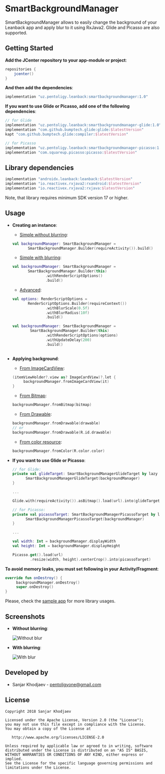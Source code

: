 # SmartBackgroundManager

SmartBackgroundManager allows to easily change the background of your Leanback app and apply blur to it using RxJava2. Glide and Picasso are also supported.



## Getting Started

**Add the JCenter repository to your app-module or project**:

```gradle
repositories {
    jcenter()
}
```

**And then add the dependencies**:

```gradle
implementation "uz.pentoligy.leanback:smartbackgroundmanager:1.0"
```

**If you want to use Glide or Picasso, add one of the following dependencies**:

```gradle
// for Glide
implementation "uz.pentoligy.leanback:smartbackgroundmanager-glide:1.0"
implementation "com.github.bumptech.glide:glide:$latestVersion"
kapt "com.github.bumptech.glide:compiler:$latestVersion"

// for Picasso
implementation "uz.pentoligy.leanback:smartbackgroundmanager-picasso:1.0"
implementation "com.squareup.picasso:picasso:$latestVersion"
```



## Library dependencies

```gradle
implementation "androidx.leanback:leanback:$latestVersion"
implementation "io.reactivex.rxjava2:rxandroid:$latestVersion"
implementation "io.reactivex.rxjava2:rxjava:$latestVersion"
```
Note, that library requires minimum SDK version 17 or higher.



## Usage

- **Creating an instance**:

  - <u>Simple without blurring</u>:
  ```kotlin
  val backgroundManager: SmartBackgroundManager =
         SmartBackgroundManager.Builder(requireActivity()).build()
  ```

  - <u>Simple with blurring</u>:
  ```kotlin
  val backgroundManager: SmartBackgroundManager =
         SmartBackgroundManager.Builder(this)
                 .withRenderScriptOptions()
                 .build()
  ```
  - <u>Advanced</u>:
  ```kotlin
  val options: RenderScriptOptions =
         RenderScriptOptions.Builder(requireContext())
                 .withBlurScale(0.5f)
                 .withBlurRadius(10f)
                 .build()
  
  val backgroundManager: SmartBackgroundManager =
          SmartBackgroundManager.Builder(this)
                 .withRenderScriptOptions(options)
                 .withUpdateDelay(200)
                 .build()
                 
  ```

- **Applying background**:

  - <u>From ImageCardView</u>:
  ```kotlin
  (itemViewHolder?.view as? ImageCardView)?.let {
       backgroundManager.fromImageCardView(it)
  }
  ```

  - <u>From Bitmap</u>:
  ```kotlin
  backgroundManager.fromBitmap(bitmap)
  ```
  - <u>From Drawable</u>:
  ```kotlin
  backgroundManager.fromDrawable(drawable)
  // or
  backgroundManager.fromDrawable(R.id.drawable)
  ```
  - <u>From color resource</u>:
  ```kotlin
  backgroundManager.fromColor(R.color.color)
  ```
- **If you want to use Glide or Picasso**:

  ```kotlin
  // for Glide:
  private val glideTarget: SmartBackgroundManagerGlideTarget by lazy {
        SmartBackgroundManagerGlideTarget(backgroundManager)
  }
  
  ...
  
  Glide.with(requireActivity()).asBitmap().load(url).into(glideTarget)
  ```
  ```kotlin
  // for Picasso:
  private val picassoTarget: SmartBackgroundManagerPicassoTarget by lazy {
        SmartBackgroundManagerPicassoTarget(backgroundManager)
  }
  
  ...
  
  val width: Int = backgroundManager.displayWidth
  val height: Int = backgroundManager.displayHeight
  
  Picasso.get().load(url)
          .resize(width, height).centerCrop().into(picassoTarget)
  ```

**To avoid memory leaks, you must set following in your Activity/Fragment**:

```kotlin
override fun onDestroy() {
     backgroundManager.onDestroy()
     super.onDestroy()
}
```



Please, check the [sample app](https://github.com/pentoligy/SmartBackgroundManager/blob/master/demo-app/src/main/java/uz/pentoligy/smartbackgroundmanagerdemo/) for more library usages.



## Screenshots
- **Without blurring**:

  ![Without blur](./screenshots/demo_without_blur.gif)



- **With blurring**:

  ![With blur](./screenshots/demo_with_blur.gif)



## Developed by
- Sanjar Khodjaev - [pentoligyone@gmail.com](mailto://pentoligyone@gmail.com)



License
-------

    Copyright 2018 Sanjar Khodjaev
    
    Licensed under the Apache License, Version 2.0 (the "License");
    you may not use this file except in compliance with the License.
    You may obtain a copy of the License at
    
       http://www.apache.org/licenses/LICENSE-2.0
    
    Unless required by applicable law or agreed to in writing, software
    distributed under the License is distributed on an "AS IS" BASIS,
    WITHOUT WARRANTIES OR CONDITIONS OF ANY KIND, either express or implied.
    See the License for the specific language governing permissions and
    limitations under the License.
